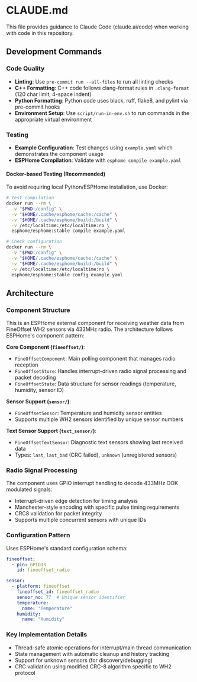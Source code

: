 # CLAUDE.md

This file provides guidance to Claude Code (claude.ai/code) when working with code in this repository.

## Development Commands

### Code Quality
- **Linting**: Use `pre-commit run --all-files` to run all linting checks
- **C++ Formatting**: C++ code follows clang-format rules in `.clang-format` (120 char limit, 4-space indent)
- **Python Formatting**: Python code uses black, ruff, flake8, and pylint via pre-commit hooks
- **Environment Setup**: Use `script/run-in-env.sh` to run commands in the appropriate virtual environment

### Testing
- **Example Configuration**: Test changes using `example.yaml` which demonstrates the component usage
- **ESPHome Compilation**: Validate with `esphome compile example.yaml`

#### Docker-based Testing (Recommended)
To avoid requiring local Python/ESPHome installation, use Docker:

```bash
# Test compilation
docker run --rm \
  -v "$PWD:/config" \
  -v "$HOME/.cache/esphome/cache:/cache" \
  -v "$HOME/.cache/esphome/build:/build" \
  -v /etc/localtime:/etc/localtime:ro \
  esphome/esphome:stable compile example.yaml

# Check configuration
docker run --rm \
  -v "$PWD:/config" \
  -v "$HOME/.cache/esphome/cache:/cache" \
  -v "$HOME/.cache/esphome/build:/build" \
  -v /etc/localtime:/etc/localtime:ro \
  esphome/esphome:stable config example.yaml
```

## Architecture

### Component Structure
This is an ESPHome external component for receiving weather data from FineOffset WH2 sensors via 433MHz radio. The architecture follows ESPHome's component pattern:

**Core Component (`fineoffset/`)**:
- `FineOffsetComponent`: Main polling component that manages radio reception
- `FineOffsetStore`: Handles interrupt-driven radio signal processing and packet decoding
- `FineOffsetState`: Data structure for sensor readings (temperature, humidity, sensor ID)

**Sensor Support (`sensor/`)**:
- `FineOffsetSensor`: Temperature and humidity sensor entities
- Supports multiple WH2 sensors identified by unique sensor numbers

**Text Sensor Support (`text_sensor/`)**:
- `FineOffsetTextSensor`: Diagnostic text sensors showing last received data
- Types: `last`, `last_bad` (CRC failed), `unknown` (unregistered sensors)

### Radio Signal Processing
The component uses GPIO interrupt handling to decode 433MHz OOK modulated signals:
- Interrupt-driven edge detection for timing analysis
- Manchester-style encoding with specific pulse timing requirements
- CRC8 validation for packet integrity
- Supports multiple concurrent sensors with unique IDs

### Configuration Pattern
Uses ESPHome's standard configuration schema:
```yaml
fineoffset:
  - pin: GPIO33
    id: fineoffset_radio

sensor:
  - platform: fineoffset
    fineoffset_id: fineoffset_radio
    sensor_no: 77  # Unique sensor identifier
    temperature:
      name: "Temperature"
    humidity:
      name: "Humidity"
```

### Key Implementation Details
- Thread-safe atomic operations for interrupt/main thread communication
- State management with automatic cleanup and history tracking
- Support for unknown sensors (for discovery/debugging)
- CRC validation using modified CRC-8 algorithm specific to WH2 protocol
